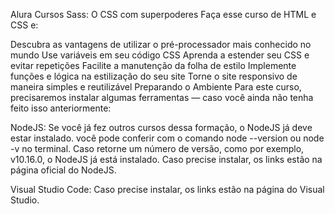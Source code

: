 Alura Cursos
Sass: O CSS com superpoderes
Faça esse curso de HTML e CSS e:

Descubra as vantagens de utilizar o pré-processador mais conhecido no mundo
Use variáveis em seu código CSS
Aprenda a estender seu CSS e evitar repetições
Facilite a manutenção da folha de estilo
Implemente funções e lógica na estilização do seu site
Torne o site responsivo de maneira simples e reutilizável
Preparando o Ambiente
Para este curso, precisaremos instalar algumas ferramentas — caso você ainda não tenha feito isso anteriormente:

NodeJS:
Se você já fez outros cursos dessa formação, o NodeJS já deve estar instalado. você pode conferir com o comando node --version ou node -v no terminal. Caso retorne um número de versão, como por exemplo, v10.16.0, o NodeJS já está instalado. Caso precise instalar, os links estão na página oficial do NodeJS.

Visual Studio Code:
Caso precise instalar, os links estão na página do Visual Studio.